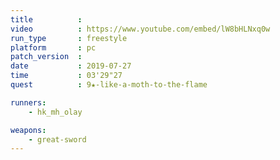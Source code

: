 ```yaml
---
title          :
video          : https://www.youtube.com/embed/lW8bHLNxq0w
run_type       : freestyle
platform       : pc
patch_version  : 
date           : 2019-07-27
time           : 03'29"27
quest          : 9★-like-a-moth-to-the-flame

runners:
    - hk_mh_olay

weapons:
    - great-sword
---
```

